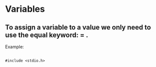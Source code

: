 <h1>Variables</h1>
<h2>To assign a variable to a value we only need to use the equal keyword: = .</h2>
<p>Example:</p>
<pre> 
<code>#include &lt;stdio.h&gt;

</code>
</pre>
